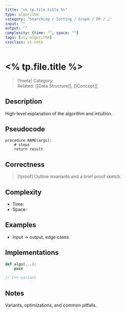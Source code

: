 ```yaml
---
title: "<% tp.file.title %>"
type: algorithm
category: "Searching / Sorting / Graph / DP / …"
input: ""
output: ""
complexity: {time: "", space: ""}
tags: [cs, algorithm]
cssclass: cs-note
---
```


# <% tp.file.title %>

> [!meta]
> Category:  
> Related: [[Data Structure]], [[Concept]]

## Description
High-level explanation of the algorithm and intuition.

## Pseudocode
```pseudo
procedure NAME(args):
    # steps
    return result
```

## Correctness
> [!proof]
> Outline invariants and a brief proof sketch.

## Complexity
- Time:  
- Space: 

## Examples
- Input → output, edge cases

## Implementations
```python
def algo(...):
    pass
```

```cpp
// C++ variant
```

## Notes
Variants, optimizations, and common pitfalls.

